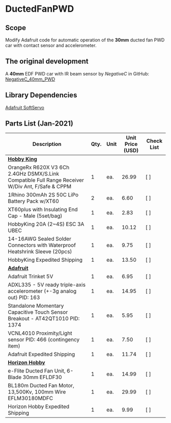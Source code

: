 # DuctedFanPWD

## Scope
Modify Adafruit code for automatic operation of the **30mm** ducted fan PWD car with contact sensor and accelerometer.

## The original development 
A **40mm** EDF PWD car with IR beam sensor by *NegativeC* in GitHub:
[NegativeC_40mm_PWD](http://bit.ly/3sU7J5x)

## Library Dependencies
[Adafruit SoftServo](http://bit.ly/3iGUG2m)

## Parts List (Jan-2021)

**Description**|**Qty.**|**Unit**|**Unit Price (USD)**| **Check List**
-------------------------------------------------------------------------------------------------------|---|------|------|----
[**Hobby King**](https://hobbyking.com/en_us)| | | |
OrangeRx R620X V3 6Ch 2.4GHz DSMX/S.Link Compatible Full Range Receiver W/Div Ant, F/Safe & CPPM | 1|ea.|26.99|[  ]
1Rhino 300mAh 2S 50C LiPo Battery Pack w/XT60|2|ea.|6.60|[ ]
XT60plus with Insulating End Cap - Male (5set/bag)|1|ea.|2.83|[ ]
HobbyKing 20A (2~4S) ESC 3A UBEC|1|ea.|10.12|[ ]
14-16AWG Sealed Solder Connectors with Waterproof Heatshrink Sleeve (20pcs)|1|ea.|9.75|[  ]
HobbyKing Expedited Shipping|1|ea.|13.50|[ ]
[**Adafruit**](https://www.adafruit.com/)| | | |
Adafruit Trinket 5V|1|ea.|6.95|[ ]
ADXL335 - 5V ready triple-axis accelerometer (+-3g analog out) PID: 163|1|ea.|14.95|[  ]
Standalone Momentary Capacitive Touch Sensor Breakout - AT42QT1010 PID: 1374|1|ea.|5.95|[  ]
VCNL4010 Proximity/Light sensor PID: 466 (contingency item)|1|ea.|7.50|[  ]
Adafruit Expedited Shipping|1|ea.|11.74|[ ]
[**Horizon Hobby**](https://www.horizonhobby.com/)| | | |
e-Flite Ducted Fan Unit, 6-Blade 30mm EFLDF30|1|ea.|14.99|[  ]
BL180m Ducted Fan Motor, 13,500Kv, 100mm Wire EFLM30180MDFC|1|ea.|29.99|[  ]
Horizon Hobby Expedited Shipping|1|ea.|9.99|[  ]




